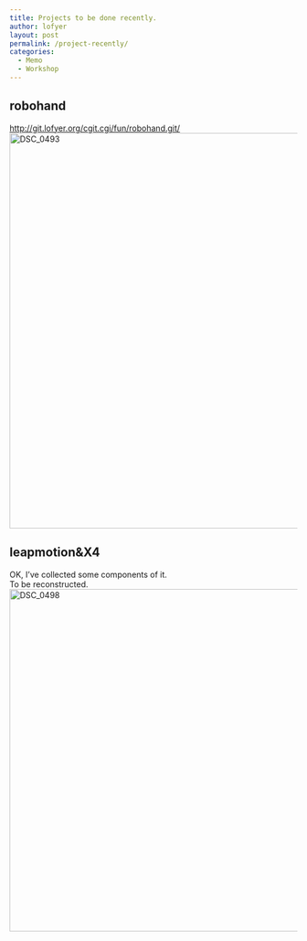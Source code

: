 ```yaml
---
title: Projects to be done recently.
author: lofyer
layout: post
permalink: /project-recently/
categories:
  - Memo
  - Workshop
---
```

## robohand

<a href="http://git.lofyer.org/cgit.cgi/fun/robohand.git/" title="Robohand" target="_blank">http://git.lofyer.org/cgit.cgi/fun/robohand.git/</a>  
<a href="http://blog.lofyer.org/2013/10/project-recently/dsc_0493/" rel="attachment wp-att-2576"><img src="http://blog.lofyer.org/wp-content/uploads/DSC_0493-1024x692.jpg" alt="DSC_0493" width="1024" height="692" class="alignnone size-large wp-image-2576" /></a>

## leapmotion&X4

OK, I&#8217;ve collected some components of it.  
To be reconstructed.  
<a href="http://blog.lofyer.org/2013/10/project-recently/dsc_0498/" rel="attachment wp-att-2577"><img src="http://blog.lofyer.org/wp-content/uploads/DSC_0498-1024x599.jpg" alt="DSC_0498" width="1024" height="599" class="alignnone size-large wp-image-2577" /></a>